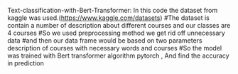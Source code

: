  Text-classification-with-Bert-Transformer:
 In this code the dataset from kaggle was used.(https://www.kaggle.com/datasets) #The dataset is contain a number of description about different courses and our classes are 4 courses #So we used preprocessing method we get rid off unnecessary data #and then our data frame would be based on two parameters description of courses with necessary words and courses #So the model was trained with Bert transformer algorithm pytorch , And find the accuracy in prediction
